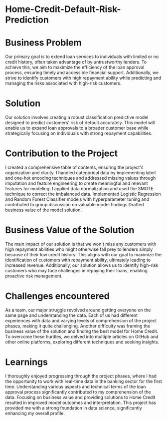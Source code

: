 # Home-Credit-Default-Risk-Prediction

# Business Problem
Our primary goal is to extend loan services to individuals with limited or no credit history, often taken advantage of by untrustworthy lenders. To achieve this, we aim to maximize the efficiency of the loan approval process, ensuring timely and accessible financial support. Additionally, we strive to identify customers with high repayment ability while predicting and managing the risks associated with high-risk customers.

# Solution 
Our solution involves creating a robust classification predictive model designed to predict customers' risk of default accurately. This model will enable us to expand loan approvals to a broader customer base while strategically focusing on individuals with strong repayment capabilities.

# Contribution to the Project 
I created a comprehensive table of contents, ensuring the project's organization and clarity. I handled categorical data by implementing label and one-hot encoding techniques and addressed missing values through imputation and feature engineering to create meaningful and relevant features for modeling. I applied data normalization and used the SMOTE technique to correct the imbalanced data. Implemented Logistic Regression and Random Forest Classifier models with hyperparameter tuning and contributed to group discussion on valuable model findings.Drafted business value of the model solution.

# Business Value of the Solution
The main impact of our solution is that we won't miss any customers with high repayment abilities who might otherwise fall prey to lenders simply because of their low credit history. This aligns with our goal to maximize the identification of customers with repayment ability, ultimately leading to increased revenue. Additionally, our solution allows us to identify high-risk customers who may face challenges in repaying their loans, enabling proactive risk management.

# Challenges encountered
As a team, our major struggle revolved around getting everyone on the same page and understanding the data. Each of us had different experiences with data and varying levels of comprehension of the project phases, making it quite challenging. Another difficulty was framing the business value of the solution and finding the best model for Home Credit. To overcome these hurdles, we delved into multiple articles on GitHub and other online platforms, exploring different techniques and seeking insights.

# Learnings
I thoroughly enjoyed progressing through the project phases, where I had the opportunity to work with real-time data in the banking sector for the first time. Understanding various aspects and technical terms of the loan approval process significantly contributed to my comprehension of the data. Focusing on business value and providing solutions to Home Credit resulted in improved model outcomes and interpretation. This project has provided me with a strong foundation in data science, significantly enhancing my overall profile.
